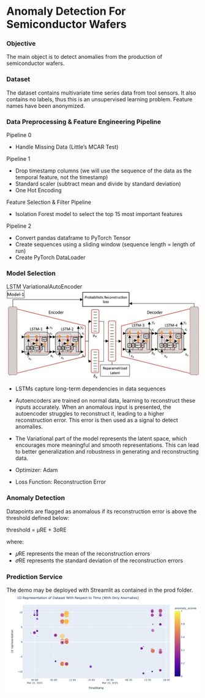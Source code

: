 # Anomaly Detection For Semiconductor Wafers

### Objective
The main object is to detect anomalies from the production of semiconductor wafers.

### Dataset
The dataset contains multivariate time series data from tool sensors. It also contains no labels, thus this is an unsupervised learning problem. Feature names have been anonymized.

### Data Preprocessing & Feature Engineering Pipeline
Pipeline 0
* Handle Missing Data (Little’s MCAR Test)

Pipeline 1
* Drop timestamp columns (we will use the sequence of the data as the temporal feature, not the timestamp)
* Standard scaler (subtract mean and divide by standard deviation)
* One Hot Encoding

Feature Selection & Filter Pipeline
* Isolation Forest model to select the top 15 most important features

Pipeline 2
* Convert pandas dataframe to PyTorch Tensor
* Create sequences using a sliding window (sequence length = length of run)
* Create PyTorch DataLoader

### Model Selection
LSTM VariationalAutoEncoder
<picture>
  <img src="lstmvae.png">
</picture>
* LSTMs capture long-term dependencies in data sequences 
* Autoencoders are trained on normal data, learning to reconstruct these inputs accurately. When an anomalous input is presented, the autoencoder struggles to reconstruct it, leading to a higher reconstruction error. This error is then used as a signal to detect anomalies.
* The Variational part of the model represents the latent space, which encourages more meaningful and smooth representations. This can lead to better generalization and robustness in generating and reconstructing data.

* Optimizer: Adam
* Loss Function: Reconstruction Error

### Anomaly Detection
Datapoints are flagged as anomalous if its reconstruction error is above the threshold defined below:

threshold = μRE + 3σRE

where:
* 𝜇RE represents the mean of the reconstruction errors
* 𝜎RE represents the standard deviation of the reconstruction errors

### Prediction Service
The demo may be deployed with Streamlit as contained in the prod folder.
<picture>
  <img src="AnomalyDetectionVisualization.png">
</picture>


